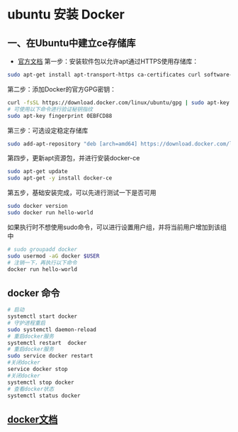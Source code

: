 # ubuntu 安装 Docker

## 一、在Ubuntu中建立ce存储库

- [官方文档](https://docs.docker.com/install/linux/docker-ce/ubuntu/?spm=a2c4e.11153940.blogcont625340.9.431f6903Z6GXTy#set-up-the-repository)
第一步：安装软件包以允许apt通过HTTPS使用存储库：

```sh
sudo apt-get install apt-transport-https ca-certificates curl software-properties-common

```

第二步：添加Docker的官方GPG密钥：

```sh
curl -fsSL https://download.docker.com/linux/ubuntu/gpg | sudo apt-key add -
# 可使用以下命令进行验证秘钥指纹
sudo apt-key fingerprint 0EBFCD88
```

第三步：可选设定稳定存储库

```sh
sudo add-apt-repository "deb [arch=amd64] https://download.docker.com/linux/ubuntu  xenial  stable"
```

第四步，更新apt资源包，并进行安装docker-ce

```sh
sudo apt-get update
sudo apt-get -y install docker-ce
```

第五步，基础安装完成，可以先进行测试一下是否可用

```sh
sudo docker version
sudo docker run hello-world
```

如果执行时不想使用sudo命令，可以进行设置用户组，并将当前用户增加到该组中

```sh
# sudo groupadd docker
sudo usermod -aG docker $USER
# 注销一下，再执行以下命令
docker run hello-world
```

## docker 命令

```sh
# 启动
systemctl start docker
# 守护进程重启
sudo systemctl daemon-reload
# 重启docker服务
systemctl restart  docker
# 重启docker服务
sudo service docker restart
#关闭docker
service docker stop
#关闭docker
systemctl stop docker
# 查看docker状态
systemctl status docker
```

## [docker文档](https://yeasy.gitbooks.io/docker_practice/introduction/)